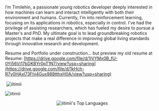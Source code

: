 I’m Timilehin, a passionate young robotics developer deeply interested in how machines can learn and interact intelligently with both their environment and humans. Currently, I’m into reinforcement learning, focusing on its applications in robotics, especially in control. I've had the privilege of assisting researchers, which has fueled my desire to pursue a Master's and PhD. My ultimate goal is to lead groundbreaking robotics projects that make a real difference in improving global living standards through innovative research and development.

Resume and Portfolio under construction... but preview my old resume at
Resume: [https://drive.google.com/file/d/1jVYMx0B_fU-0Yi56Vi17bDKBYr0pT1N7/view?usp=sharing](https://drive.google.com/file/d/1kHch-R7y0HAxl73Fhi4Gux988tthxH0A/view?usp=sharing)

<p>&nbsp;<img align="center" src="https://github-readme-stats.vercel.app/api?username=iitimii&show_icons=true&theme=dark&locale=en" alt="iitimii" /></p>

<p><img align="center" src="https://github-readme-streak-stats.herokuapp.com/?user=iitimii&theme=dark" alt="iitimii" /></p>

<p align="center">
  <img src="https://github-readme-stats.vercel.app/api/top-langs/?username=iitimii&layout=compact&theme=dark" alt="iitimii's Top Languages" />
</p>
